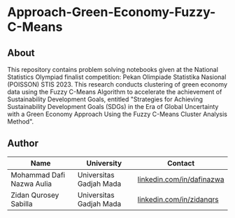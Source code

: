 # Approach-Green-Economy-Fuzzy-C-Means

## About
This repository contains problem solving notebooks given at the National Statistics Olympiad finalist competition: Pekan Olimpiade Statistika Nasional (POISSON) STIS 2023. This research conducts clustering of green economy data using the Fuzzy C-Means Algorithm to accelerate the achievement of Sustainability Development Goals, entitled "Strategies for Achieving Sustainability Development Goals (SDGs) in the Era of Global Uncertainty with a Green Economy Approach Using the Fuzzy C-Means Cluster Analysis Method".

## Author



| Name | University | Contact |  
|------|------------|---------|
| Mohammad Dafi Nazwa Aulia | Universitas Gadjah Mada | [linkedin.com/in/dafinazwa](https://www.linkedin.com/in/dafinazwa/) |
| Zidan Qurosey Sabilla | Universitas Gadjah Mada | [linkedin.com/in/zidanqrs](https://www.linkedin.com/in/zidanqrs/) |

